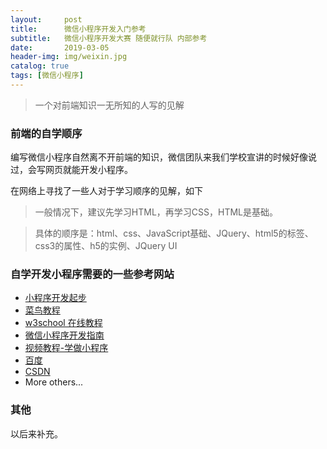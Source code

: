 ```yaml
---
layout:     post
title:      微信小程序开发入门参考
subtitle:   微信小程序开发大赛 随便就行队 内部参考
date:       2019-03-05
header-img: img/weixin.jpg
catalog: true
tags: [微信小程序]
---
```

>一个对前端知识一无所知的人写的见解

### 前端的自学顺序

编写微信小程序自然离不开前端的知识，微信团队来我们学校宣讲的时候好像说过，会写网页就能开发小程序。

在网络上寻找了一些人对于学习顺序的见解，如下

>一般情况下，建议先学习HTML，再学习CSS，HTML是基础。

>具体的顺序是：html、css、JavaScript基础、JQuery、html5的标签、css3的属性、h5的实例、JQuery UI

### 自学开发小程序需要的一些参考网站

- [小程序开发起步](https://developers.weixin.qq.com/miniprogram/dev/)
- [菜鸟教程](http://www.runoob.com/)
- [w3school 在线教程](http://www.w3school.com.cn/)
- [微信小程序开发指南](https://developers.weixin.qq.com/ebook?action=get_post_info&token=935589521&volumn=1&lang=zh_CN&book=miniprogram&docid=0008aeea9a8978ab0086a685851c0a)
- [视频教程-学做小程序](http://www.xuetangx.com/courses/course-v1:TsinghuaX+2018032801X+2018_T1/about)
- [百度](https://www.baidu.com/)
- [CSDN](https://www.csdn.net/)
- More others...

### 其他

以后来补充。